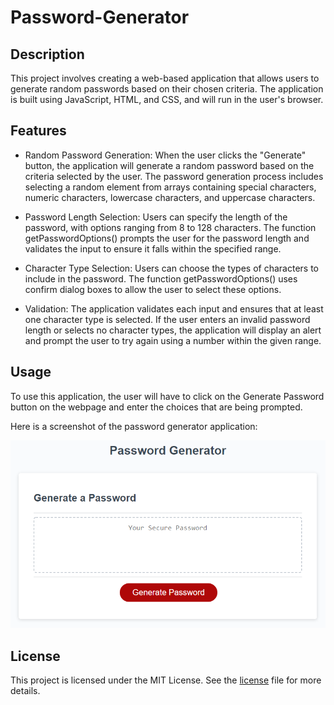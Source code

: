 # Password-Generator

## Description
This project involves creating a web-based application that allows users to generate random passwords based on their chosen criteria. The application is built using JavaScript, HTML, and CSS, and will run in the user's browser.

## Features
* Random Password Generation: When the user clicks the "Generate" button, the application will generate a random password based on the criteria selected by the user. The password generation process includes selecting a random element from arrays containing special characters, numeric characters, lowercase characters, and uppercase characters.

* Password Length Selection: Users can specify the length of the password, with options ranging from 8 to 128 characters. The function getPasswordOptions() prompts the user for the password length and validates the input to ensure it falls within the specified range.

* Character Type Selection: Users can choose the types of characters to include in the password. The function getPasswordOptions() uses confirm dialog boxes to allow the user to select these options.

* Validation: The application validates each input and ensures that at least one character type is selected. If the user enters an invalid password length or selects no character types, the application will display an alert and prompt the user to try again using a number within the given range.

## Usage
To use this application, the user will have to click on the Generate Password button on the webpage and enter the choices that are being prompted.

Here is a screenshot of the password generator application:

![alt"console-screenshot"](./assets/05-javascript-challenge-demo.png)

## License
This project is licensed under the MIT License. See the [license](./LICENSE) file for more details.